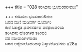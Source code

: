 +++
title = "028 ಕರಸಿದನು ಭೂಸುರರನೌದುಂ"

+++
ಕರಸಿದನು ಭೂಸುರರನೌದುಂ  
ಬರದ ಮಣಿ ಮಡಿವರ್ಗ ದೂರ್ವಾಂ  
ಕುರ ಸಿತಾಕ್ಷತ ಧವಳಸರ್ಷಪ ವರಫಲಾವಳಿಯ  
ತರಿಸಿದನು ಹೊಂಗಳಶ ತತಿಯಲಿ  
ವರ ನದೀವಾರಿಗಳನಾಡಂ  
ಬರದ ಲಗ್ಗೆಯಲೊದರಿದವು ನಿಸ್ಸಾಳಕೋಟಿಗಳು      ॥28॥